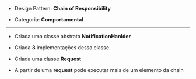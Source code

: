 - Design Pattern: **Chain of Responsibility**

- Categoria: **Comportamental**
----
- Criada uma classe abstrata **NotificationHanlder**

- Criada **3** implementações dessa classe.

- Criada uma classe **Request**

- A partir de uma **request** pode executar mais de um elemento da chain

